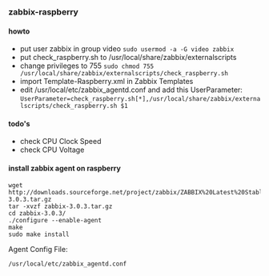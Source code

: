 ### zabbix-raspberry

#### howto
  * put user zabbix in group video `sudo usermod -a -G video zabbix`
  * put check_raspberry.sh to /usr/local/share/zabbix/externalscripts
  * change privileges to 755 `sudo chmod 755 /usr/local/share/zabbix/externalscripts/check_raspberry.sh`
  * import Template-Raspberry.xml in Zabbix Templates
  * edit /usr/local/etc/zabbix_agentd.conf and add this UserParameter: `UserParameter=check_raspberry.sh[*],/usr/local/share/zabbix/externalscripts/check_raspberry.sh $1`

#### todo's
  * check CPU Clock Speed
  * check CPU Voltage

#### install zabbix agent on raspberry
```
wget http://downloads.sourceforge.net/project/zabbix/ZABBIX%20Latest%20Stable/3.0.3/zabbix-3.0.3.tar.gz
tar -xvzf zabbix-3.0.3.tar.gz
cd zabbix-3.0.3/
./configure --enable-agent
make
sudo make install
```
Agent Config File:
```
/usr/local/etc/zabbix_agentd.conf
```
